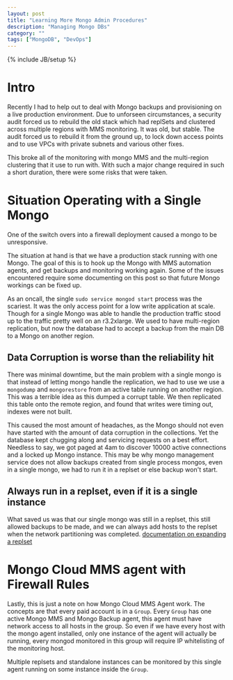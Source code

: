 ```yaml
---
layout: post
title: "Learning More Mongo Admin Procedures"
description: "Managing Mongo DBs"
category: ""
tags: ["MongoDB", "DevOps"]
---
```

{% include JB/setup %}

# Intro
Recently I had to help out to deal with Mongo backups and provisioning on a live production environment.
Due to unforseen circumstances, a security audit forced us to rebuild the old stack which had replSets and clustered across multiple regions with MMS monitoring. It was old, but stable.
The audit forced us to rebuild it from the ground up, to lock down access points and to use VPCs with private subnets and various other fixes.

This broke all of the monitoring with mongo MMS and the multi-region clustering that it use to run with. With such a major change required in such a short duration, there were some risks that were taken.

# Situation Operating with a Single Mongo 

One of the switch overs into a firewall deployment caused a mongo to be unresponsive.

The situation at hand is that we have a production stack running with one Mongo.
The goal of this is to hook up the Mongo with MMS automation agents, and get backups and monitoring working again.
Some of the issues encountered require some documenting on this post so that future Mongo workings can be fixed up.

As an oncall, the single `sudo service mongod start` process was the scariest. It was the only access point for a low write application at scale. Though for a single Mongo was able to handle the production traffic stood up to the traffic pretty well on an r3.2xlarge.
We used to have multi-region replication, but now the database had to accept a backup from the main DB to a Mongo on another region. 

## Data Corruption is worse than the reliability hit

There was minimal downtime, but the main problem with a single mongo is that instead of letting mongo handle the replication, we had to use we use a `mongodump` and `mongorestore` from an active table running on another region.
This was a terrible idea as this dumped a corrupt table. We then replicated this table onto the remote region, and found that writes were timing out, indexes were not built. 

This caused the most amount of headaches, as the Mongo should not even have started with the amount of data corruption in the collections. Yet the database kept chugging along and servicing requests on a best effort.
Needless to say, we got paged at 4am to discover 10000 active connections and a locked up Mongo instance. This may be why mongo management service does not allow backups created from single process mongos, even in a single mongo, we had to run it in a replset or else backup won't start.

## Always run in a replset, even if it is a single instance

What saved us was that our single mongo was still in a replset, this still allowed backups to be made, and we can always add hosts to the replset when the network partitioning was completed.
[documentation on expanding a replset](https://docs.mongodb.com/manual/tutorial/expand-replica-set/)


# Mongo Cloud MMS agent with Firewall Rules


Lastly, this is just a note on how Mongo Cloud MMS Agent work. The concepts are that every paid account is in a `Group`.
Every `Group` has one active Mongo MMS and Mongo Backup agent, this agent must have network access to all  hosts in the group.
So even if we have every host with the mongo agent installed, only one instance of the agent will actually be running, every mongod monitored in this group will require IP whitelisting of the monitoring host.

Multiple replsets and standalone instances can be monitored by this single agent running on some instance inside the `Group`.




